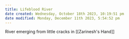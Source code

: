 ```yaml
---
title: Lifeblood River
date created: Wednesday, October 18th 2023, 10:19:51 pm
date modified: Monday, December 11th 2023, 5:54:52 pm
---
```


River emerging from little cracks in [[Zarinesh's Hand]]
